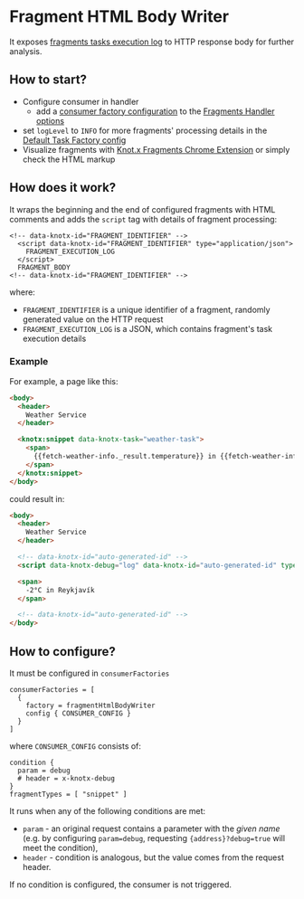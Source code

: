 # Fragment HTML Body Writer
It exposes [fragments tasks execution log](https://github.com/Knotx/knotx-fragments/blob/master/task/handler/log/api/docs/asciidoc/dataobjects.adoc#fragmentexecutionlog) to HTTP response body for further analysis. 

## How to start?
- Configure consumer in handler
  - add a [consumer factory configuration](#how-to-configure) to the [Fragments Handler options](https://github.com/Knotx/knotx-fragments/blob/master/handler/core/docs/asciidoc/dataobjects.adoc#fragmentshandleroptions)
- set `logLevel` to `INFO` for more fragments' processing details in the [Default Task Factory config](https://github.com/Knotx/knotx-fragments/blob/master/handler/core/docs/asciidoc/dataobjects.adoc#defaulttaskfactoryconfig)
- Visualize fragments with [Knot.x Fragments Chrome Extension](https://github.com/Knotx/knotx-fragments-chrome-extension) 
  or simply check the HTML markup

## How does it work?
It wraps the beginning and the end of configured fragments with HTML comments and adds the `script` tag
with details of fragment processing:
```
<!-- data-knotx-id="FRAGMENT_IDENTIFIER" -->
  <script data-knotx-id="FRAGMENT_IDENTIFIER" type="application/json">
    FRAGMENT_EXECUTION_LOG
  </script>
  FRAGMENT_BODY
<!-- data-knotx-id="FRAGMENT_IDENTIFIER" -->
```
where:
  - `FRAGMENT_IDENTIFIER` is a unique identifier of a fragment, randomly generated value on the 
  HTTP request
  - `FRAGMENT_EXECUTION_LOG` is a JSON, which contains fragment's task execution details

### Example
For example, a page like this:

```html
<body>
  <header>
    Weather Service
  </header>

  <knotx:snippet data-knotx-task="weather-task">
    <span>
      {{fetch-weather-info._result.temperature}} in {{fetch-weather-info._result.location}}
    </span>
  </knotx:snippet>
</body>
```

could result in:

```html
<body>
  <header>
    Weather Service
  </header>

  <!-- data-knotx-id="auto-generated-id" -->
  <script data-knotx-debug="log" data-knotx-id="auto-generated-id" type="application/json">{ debug-data-here }</script>

  <span>
    -2°C in Reykjavík
  </span>

  <!-- data-knotx-id="auto-generated-id" -->
</body>
```

## How to configure?
It must be configured in `consumerFactories`
```hocon
consumerFactories = [
  {
    factory = fragmentHtmlBodyWriter
    config { CONSUMER_CONFIG }
  }
]
```
where `CONSUMER_CONFIG` consists of:
```hocon
condition {
  param = debug
  # header = x-knotx-debug
}
fragmentTypes = [ "snippet" ]
```
It runs when any of the following conditions are met:
 - `param` - an original request contains a parameter with the *given name* (e.g. by configuring 
 `param=debug`, requesting `{address}?debug=true` will meet the condition),
 - `header` - condition is analogous, but the value comes from the request header.
 
If no condition is configured, the consumer is not triggered.
